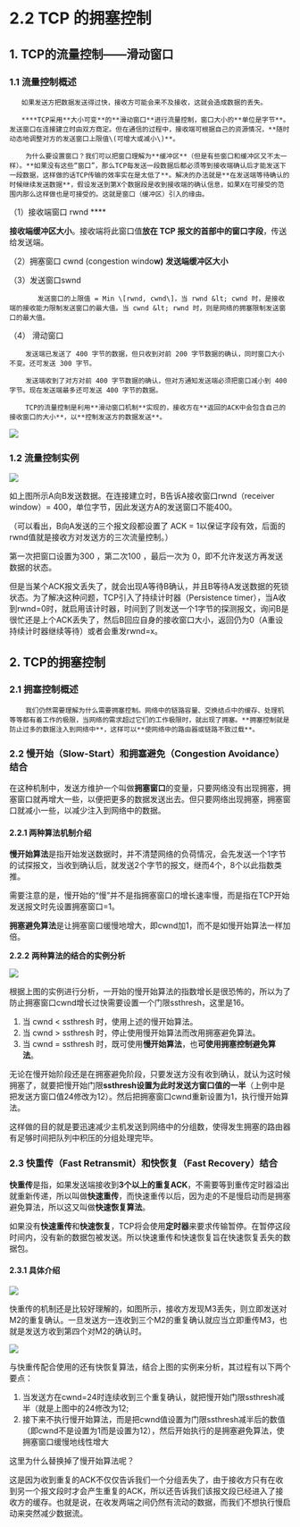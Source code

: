 # 2.2 TCP 的拥塞控制

## **1.  TCP的流量控制——滑动窗口**

### **1.1  流量控制概述**

       如果发送方把数据发送得过快，接收方可能会来不及接收，这就会造成数据的丢失。

       ****TCP采用**大小可变**的**滑动窗口**进行流量控制，窗口大小的**单位是字节**。发送窗口在连接建立时由双方商定。但在通信的过程中，接收端可根据自己的资源情况，**随时动态地调整对方的发送窗口上限值\(可增大或减小\)**。

        为什么要设置窗口？我们可以把窗口理解为**缓冲区**（但是有些窗口和缓冲区又不太一样）。**如果没有这些“窗口”，那么TCP每发送一段数据后都必须等到接收端确认后才能发送下一段数据，这样做的话TCP传输的效率实在是太低了**。解决的办法就是**在发送端等待确认的时候继续发送数据**，假设发送到第X个数据段是收到接收端的确认信息，如果X在可接受的范围内那么这样做也是可接受的。这就是窗口（缓冲区）引入的缘由。

（1）接收端窗口 rwnd    ****

 **接收端缓冲区大小**。接收端将此窗口值**放在 TCP 报文的首部中的窗口字段**，传送给发送端。

（2）拥塞窗口 cwnd \(congestion windo**w\)**    **发送端缓冲区大小**

（3）发送窗口swnd             

           发送窗口的上限值 = Min \[rwnd, cwnd\]，当 rwnd &lt; cwnd 时，是接收端的接收能力限制发送窗口的最大值。当 cwnd &lt; rwnd 时，则是网络的拥塞限制发送窗口的最大值。 

（4） 滑动窗口

        发送端已发送了 400 字节的数据，但只收到对前 200 字节数据的确认，同时窗口大小不变。还可发送 300 字节。

        发送端收到了对方对前 400 字节数据的确认，但对方通知发送端必须把窗口减小到 400 字节。现在发送端最多还可发送 400 字节的数据。

        TCP的流量控制是利用**滑动窗口机制**实现的，接收方在**返回的ACK中会包含自己的接收窗口的大小**，以**控制发送方的数据发送**。

![](../../.gitbook/assets/image%20%28368%29.png)

###  **1.2  流量控制实例**

![](../../.gitbook/assets/image%20%28102%29.png)

 如上图所示A向B发送数据。在连接建立时，B告诉A接收窗口rwnd（receiver window）= 400，单位字节，因此发送方A的发送窗口不能400。

（可以看出，B向A发送的三个报文段都设置了 ACK = 1以保证字段有效，后面的rwnd值就是接收方对发送方的三次流量控制。）

第一次把窗口设置为300 ，第二次100 ，最后一次为 0，即不允许发送方再发送数据的状态。

但是当某个ACK报文丢失了，就会出现A等待B确认，并且B等待A发送数据的死锁状态。为了解决这种问题，TCP引入了持续计时器（Persistence timer），当A收到rwnd=0时，就启用该计时器，时间到了则发送一个1字节的探测报文，询问B是很忙还是上个ACK丢失了，然后B回应自身的接收窗口大小，返回仍为0（A重设持续计时器继续等待）或者会重发rwnd=x。

##  **2. TCP的拥塞控制**

### **2.1 拥塞控制概述**

        我们仍然需要理解为什么需要拥塞控制。网络中的链路容量、交换结点中的缓存、处理机等等都有着工作的极限，当网络的需求超过它们的工作极限时，就出现了拥塞。**拥塞控制就是防止过多的数据注入到网络中**，这样可以**使网络中的路由器或链路不致过载**。

### **2.2** **慢开始（Slow-Start）和拥塞避免（Congestion Avoidance）结合**

在这种机制中，发送方维护一个叫做**拥塞窗口**的变量，只要网络没有出现拥塞，拥塞窗口就再增大一些，以便把更多的数据发送出去。但只要网络出现拥塞，拥塞窗口就减小一些，以减少注入到网络中的数据。

#### **2.2.1** **两种算法机制介绍**

**慢开始算法**是指开始发送数据时，并不清楚网络的负荷情况，会先发送一个1字节的试探报文，当收到确认后，就发送2个字节的报文，继而4个，8个以此指数类推。

需要注意的是，慢开始的“慢”并不是指拥塞窗口的增长速率慢，而是指在TCP开始发送报文时先设置拥塞窗口=1。

**拥塞避免算法**是让拥塞窗口缓慢地增大，即cwnd加1，而不是如慢开始算法一样加倍。

**2.2.2** **两种算法的结合的实例分析**

![](../../.gitbook/assets/image%20%28269%29.png)

根据上图的实例进行分析，一开始的慢开始算法的指数增长是很恐怖的，所以为了防止拥塞窗口cwnd增长过快需要设置一个门限ssthresh，这里是16。

1. 当 cwnd &lt; ssthresh 时，使用上述的慢开始算法。
2. 当 cwnd &gt; ssthresh 时，停止使用慢开始算法而改用拥塞避免算法。
3. 当 cwnd = ssthresh 时，既可使用**慢开始算法**，也**可使用拥塞控制避免算法**。

无论在慢开始阶段还是在拥塞避免阶段，只要发送方没有收到确认，就认为这时候拥塞了，就要把慢开始门限**ssthresh设置为此时发送方窗口值的一半**（上例中是把发送方窗口值24修改为12）。然后把拥塞窗口cwnd重新设置为1，执行慢开始算法。

这样做的目的就是要迅速减少主机发送到网络中的分组数，使得发生拥塞的路由器有足够时间把队列中积压的分组处理完毕。

### **2.3  快重传（Fast Retransmit）和快恢复（Fast Recovery）结合**

**快重传**是指，如果发送端接收到**3个以上的重复ACK**，不需要等到重传定时器溢出就重新传递，所以叫做**快速重传**，而快速重传以后，因为走的不是慢启动而是拥塞避免算法，所以这又叫做**快速恢复算法**。

如果没有**快速重传**和**快速恢复**，TCP将会使用**定时器**来要求传输暂停。在暂停这段时间内，没有新的数据包被发送。所以快速重传和快速恢复旨在快速恢复丢失的数据包。

#### **2.3.1  具体介绍**

![](../../.gitbook/assets/image%20%28207%29.png)

快重传的机制还是比较好理解的，如图所示，接收方发现M3丢失，则立即发送对M2的重复确认。一旦发送方一连收到三个M2的重复确认就应当立即重传M3，也就是发送方收到第四个对M2的确认时。

![](../../.gitbook/assets/image%20%28163%29.png)

与快重传配合使用的还有快恢复算法，结合上图的实例来分析，其过程有以下两个要点：

1. 当发送方在cwnd=24时连续收到三个重复确认，就把慢开始门限ssthresh减半（就是上图中的24修改为12;
2. 接下来不执行慢开始算法，而是把cwnd值设置为门限ssthresh减半后的数值（即cwnd不是设置为1而是设置为12），然后开始执行的是拥塞避免算法，使拥塞窗口缓慢地线性增大

这里为什么替换掉了慢开始算法呢？

这是因为收到重复的ACK不仅仅告诉我们一个分组丢失了，由于接收方只有在收到另一个报文段时才会产生重复的ACK，所以还告诉我们该报文段已经进入了接收方的缓存。也就是说，在收发两端之间仍然有流动的数据，而我们不想执行慢启动来突然减少数据流。 



